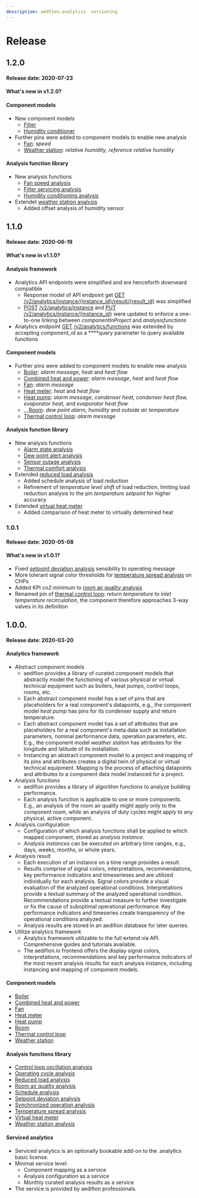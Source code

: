 ```yaml
---
description: aedfion.analytics  versioning
---
```


# Release

## 1.2.0

#### Release date: 2020-07-23

#### What's new in v1.2.0?

#### Component models

* New component models
  * [Filter](../engineers/component-data-models.md#filter)
  * [Humidity conditioner](../engineers/component-data-models.md#humidity-conditioner)
* Further pins were added to component models to enable new analysis
  * [Fan](../engineers/component-data-models.md#fan): _speed_
  * [Weather station](../engineers/component-data-models.md#weather-station)_: relative humidity, reference relative humidity_

#### Analysis function library

* New analysis functions
  * [Fan speed analysis](../engineers/analytics.md#fan-speed-analysis)
  * [Filter servicing analysis](../engineers/analytics.md#filter-servicing-analysis)
  * [Humidity conditioning analysis](../engineers/analytics.md#humidity-conditioning-analysis)
* Extendet [weather station analysis](../engineers/analytics.md#weather-station-analysis)
  * Added offset analysis of humidity sensor

## 1.1.0

#### Release date: 2020-06-19

#### What's new in v1.1.0?

#### Analysis framework

* Analytics API endpoints were simplified and are henceforth downward compatible
  * Response model of API endpoint get [GET](https://api3.aedifion.io/ui/#!/Analytics/get_instance_result) [/v2/analytics/instance/{instance\_id}/result/{result\_id}](https://api3.aedifion.io/ui/#!/Analytics/get_instance_result) was simplified
  * [POST](https://api3.aedifion.io/ui/#!/Analytics/post_analysis_instance) [/v2/analytics/instance](https://api3.aedifion.io/ui/#!/Analytics/post_analysis_instance) and [PUT](https://api3.aedifion.io/ui/#!/Analytics/put_analysis_instance) [/v2/analytics/instance/{instance\_id}](https://api3.aedifion.io/ui/#!/Analytics/put_analysis_instance) were updated to enforce a one-to-one linking between _componentInProject_ and _analysisfunctions_
* Analytics endpoint [GET](https://api3.aedifion.io/ui/#!/Analytics/get_analysis_functions) [/v2/analytics/functions](https://api3.aedifion.io/ui/#!/Analytics/get_analysis_functions) was extended by accepting _component\_id_ as a ****query parameter to query available functions

#### Component models

* Further pins were added to component models to enable new analysis
  * [Boiler](../engineers/component-data-models.md#boiler): _alarm message_, _heat_ and _heat flow_
  * [Combined heat and power](../engineers/component-data-models.md#combined-heat-and-power): _alarm message_, _heat_ and _heat flow_
  * [Fan](../engineers/component-data-models.md#fan): _alarm message_
  * [Heat meter](../engineers/component-data-models.md#heat-meter): _heat_ and _heat flow_
  * [Heat pump](../engineers/component-data-models.md#heat-pump): _alarm message_, _condenser heat, condenser heat flow, evaporator heat,_ and _evaporator heat flow_
  * \_\_[Room](../engineers/component-data-models.md#room): _dew point alarm, humidity_ and _outside air temperature_
  * [Thermal control loop](../engineers/component-data-models.md#thermal-control-loop): _alarm message_

#### Analysis function library

* New analysis functions
  * [Alarm state analysis](../engineers/analytics.md#alarm-state-analysis)
  * [Dew point alert analysis](../engineers/analytics.md#dew-point-alert-analysis)
  * [Sensor outage analysis](../engineers/analytics.md#sensor-outage-analysis)
  * [Thermal comfort analysis](../engineers/analytics.md#thermal-comfort-analysis)
* Extended [reduced load analysis](../engineers/analytics.md#reduced-load-analysis)
  * Added schedule analysis of load reduction
  * Refinement of _temperature level shift_ of load reduction, limiting load reduction analysis to the pin _temperature setpoint_ for higher accuracy
* Extended [virtual heat meter](../engineers/analytics.md#virtual-heat-meter)
  * Added comparison of heat meter to virtually determined heat

### 1.0.1

#### Release date: 2020-05-08

#### What's new in v1.0.1?

* Fixed [setpoint deviation analysis](../engineers/analytics.md#setpoint-deviation-analysis) sensibility to operating message
* More tolerant signal color thresholds for [temperature spread analysis](../engineers/analytics.md#temperature-spread-analysis) on CHPs
* Added KPI _co2.minimum_ to [room air quality analysis](../engineers/analytics.md#room-air-quality-analysis)
* Renamed pin of [thermal control loop](../engineers/component-data-models.md#thermal-control-loop): _return temperature_ to _inlet temperature recirculation_, the component therefore approaches 3-way valves in its definition

## 1.0.0.

#### Release date: 2020-03-20

#### Analytics framework

* Abstract component models
  * aedifion provides a library of curated component models that abstractly model the functioning of various physical or virtual technical equipment such as boilers, heat pumps, control loops, rooms, etc.
  * Each abstract component model has a set of pins that are placeholders for a real component's datapoints, e.g., the component model _heat pump_ has pins for its condenser supply and return temperature.
  * Each abstract component model has a set of attributes that are placeholders for a real component's meta data such as installation parameters, nominal performance data, operation parameters, etc. E.g., the component model _weather station_ has attributes for the longitude and latitude of its installation.
  * Instancing an abstract component model to a project and mapping of its pins and attributes creates a digital twin of physical or virtual technical equipment. Mapping is the process of attaching datapoints and attributes to a component data model instanced for a project.
* Analysis functions
  * aedifion provides a library of algorithm functions to analyze building performance.
  * Each analysis function is applicable to one or more components. E.g., an analysis of the room air quality might apply only to the component _room_, while an analysis of duty cycles might apply to any physical, active component.
* Analysis configuration
  * Configuration of which analysis functions shall be applied to which mapped component, stored as _analysis instance_.
  * _Analysis instances_ can be executed on arbitrary time ranges, e.g., days, weeks, months, or whole years. 
* Analysis result
  * Each execution of an instance on a time range provides a result.
  * Results comprise of signal colors, interpretations, recommendations, key performance indicators and timeserieses and are utilized individually for each analysis. Signal colors provide a visual evaluation of the analyzed operational conditions. Interpretations provide a textual summary of the analyzed operational condition. Recommendations provide a textual measure to further investigate or fix the cause of suboptimal operational performance. Key performance indicators and timeseries create transparency of the operational conditions analyzed. 
  * Analysis results are stored in an aedifion database for later queries.
* Utilize analytics framework
  * Analytics framework utilizable to the full extend via API. Comprehensive guides and tutorials available.
  * The aedifion.io frontend offers the display signal colors, interpretations, recommendations and key performance indicators of the most recent analysis results for each analysis instance, including instancing and mapping of component models.

#### Component models

* [Boiler](../engineers/component-data-models.md#boiler)
* [Combined heat and power](../engineers/component-data-models.md#combined-heat-and-power)
* [Fan](../engineers/component-data-models.md#fan)
* [Heat meter](../engineers/component-data-models.md#heat-meter)
* [Heat pump](../engineers/component-data-models.md#heat-pump)
* [Room](../engineers/component-data-models.md#room)
* [Thermal control loop](../engineers/component-data-models.md#thermal-control-loop)
* [Weather station](../engineers/component-data-models.md#weather-station)

#### Analysis functions library

* [Control loop oscillation analysis](../engineers/analytics.md#control-loop-oscillation-analysis)
* [Operating cycle analysis](../engineers/analytics.md#operating-cycle-analysis)
* [Reduced load analysis](../engineers/analytics.md#reduced-load-analysis)
* [Room air quality analysis](../engineers/analytics.md#room-air-quality-analysis)
* [Schedule analysis](../engineers/analytics.md#schedule-analysis)
* [Setpoint deviation analysis](../engineers/analytics.md#setpoint-deviation-analysis)
* [Synchronized operation analysis](../engineers/analytics.md#synchronized-operation-analysis)
* [Temperature spread analysis](../engineers/analytics.md#temperature-spread-analysis)
* [Virtual heat meter](../engineers/analytics.md#temperature-spread-analysis)
* [Weather station analysis](../engineers/analytics.md#weather-station-analysis)

#### Serviced analytics

* Serviced analytics is an optionally bookable add-on to the .analytics basic license.
* Minimal service level:
  * Component mapping as a service
  * Analysis configuration as a service
  * Monthly curated analysis results as a service
* The service is provided by aedifion professionals.

